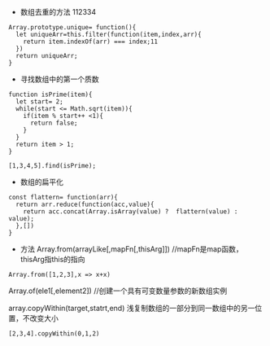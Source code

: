 + 数组去重的方法  112334

```
Array.prototype.unique= function(){
  let uniqueArr=this.filter(function(item,index,arr){
    return item.indexOf(arr) === index;11
  })
  return uniqueArr;
}
```
+ 寻找数组中的第一个质数
```
function isPrime(item){
  let start= 2;
  while(start <= Math.sqrt(item)){
    if(item % start++ <1){
      return false;
    }
  }
  return item > 1;
}

[1,3,4,5].find(isPrime);
```

+ 数组的扁平化
```
const flattern= function(arr){
  return arr.reduce(function(acc,value){
    return acc.concat(Array.isArray(value) ?  flattern(value) : value);
  },[])
}
```

+ 方法
Array.from(arrayLike[,mapFn[,thisArg]])  //mapFn是map函数，thisArg指this的指向
```
Array.from([1,2,3],x => x+x)
```
Array.of(ele1[,element2]) //创建一个具有可变数量参数的新数组实例

array.copyWithin(target,statrt,end) 浅复制数组的一部分到同一数组中的另一位置，不改变大小
```
[2,3,4].copyWithin(0,1,2)
```
